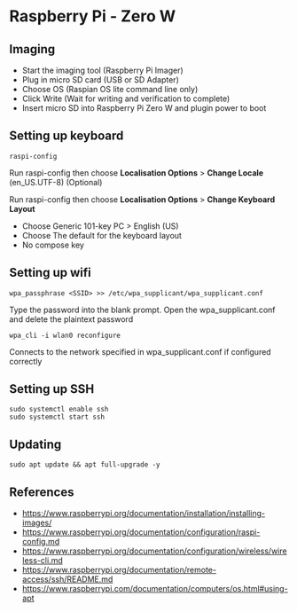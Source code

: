 # Raspberry Pi - Zero W

## Imaging
* Start the imaging tool (Raspberry Pi Imager)
* Plug in micro SD card (USB or SD Adapter)
* Choose OS (Raspian OS lite command line only)
* Click Write (Wait for writing and verification to complete)
* Insert micro SD into Raspberry Pi Zero W and plugin power to boot

## Setting up keyboard

```
raspi-config
```

Run raspi-config then choose **Localisation Options** > **Change Locale** (en_US.UTF-8) (Optional)

Run raspi-config then choose **Localisation Options** > **Change Keyboard Layout** 
* Choose Generic 101-key PC > English (US)
* Choose The default for the keyboard layout
* No compose key

## Setting up wifi

```
wpa_passphrase <SSID> >> /etc/wpa_supplicant/wpa_supplicant.conf
```

Type the password into the blank prompt. Open the wpa_supplicant.conf and delete the plaintext password

```
wpa_cli -i wlan0 reconfigure
```

Connects to the network specified in wpa_supplicant.conf if configured correctly

## Setting up SSH

```
sudo systemctl enable ssh
sudo systemctl start ssh
```

## Updating

```
sudo apt update && apt full-upgrade -y
```


## References
* https://www.raspberrypi.org/documentation/installation/installing-images/
* https://www.raspberrypi.org/documentation/configuration/raspi-config.md
* https://www.raspberrypi.org/documentation/configuration/wireless/wireless-cli.md
* https://www.raspberrypi.org/documentation/remote-access/ssh/README.md
* https://www.raspberrypi.com/documentation/computers/os.html#using-apt
